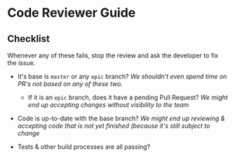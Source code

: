 # Code Reviewer Guide

## Checklist

Whenever any of these fails, stop the review and ask the developer to fix the issue.

- It's base is `master` or any `epic` branch? *We shouldn't even spend time on PR's not based on any of these two.*

  - If it is an `epic` branch, does it have a pending Pull Request? *We might end up accepting changes without visibility to the team*

- Code is up-to-date with the base branch? *We might end up reviewing & accepting code that is not yet finished (because it's still subject to change*

- Tests & other build processes are all passing?
